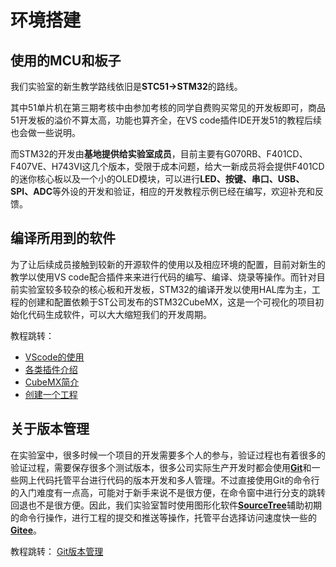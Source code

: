 <span id="hidden-autonumber"></span>

<h1 class="article-title">环境搭建</h1>

## 使用的MCU和板子

我们实验室的新生教学路线依旧是**STC51→STM32**的路线。

其中51单片机在第三期考核中由参加考核的同学自费购买常见的开发板即可，商品51开发板的溢价不算太高，功能也算齐全，在VS code插件IDE开发51的教程后续也会做一些说明。

而STM32的开发由**基地提供给实验室成员**，目前主要有G070RB、F401CD、F407VE、H743VI这几个版本，受限于成本问题，给大一新成员将会提供F401CD的迷你核心板以及一个小的OLED模块，可以进行**LED、按键、串口、USB、SPI、ADC**等外设的开发和验证，相应的开发教程示例已经在编写，欢迎补充和反馈。



## 编译所用到的软件

为了让后续成员接触到较新的开源软件的使用以及相应环境的配置，目前对新生的教学以使用VS code配合插件来来进行代码的编写、编译、烧录等操作。而针对目前实验室较多较杂的核心板和开发板，STM32的编译开发以使用HAL库为主，工程的创建和配置依赖于ST公司发布的STM32CubeMX，这是一个可视化的项目初始化代码生成软件，可以大大缩短我们的开发周期。

教程跳转：

- [VScode的使用](VScode的使用.md)
- [各类插件介绍](VScode插件分享.md)
- [CubeMX简介](CubeMX简介.md)
- [创建一个工程]([创建一个工程.md)



## 关于版本管理

在实验室中，很多时候一个项目的开发需要多个人的参与，验证过程也有着很多的验证过程，需要保存很多个测试版本，很多公司实际生产开发时都会使用[**Git**](https://git-scm.com/download/win)和一些网上代码托管平台进行代码的版本开发和多人管理。不过直接使用Git的命令行的入门难度有一点高，可能对于新手来说不是很方便，在命令窗中进行分支的跳转回退也不是很方便。因此，我们实验室暂时使用图形化软件[**SourceTree**](https://www.sourcetreeapp.com/)辅助初期的命令行操作，进行工程的提交和推送等操作，托管平台选择访问速度快一些的[**Gitee**](https://gitee.com/)。

教程跳转： [Git版本管理](Git版本管理.md)

